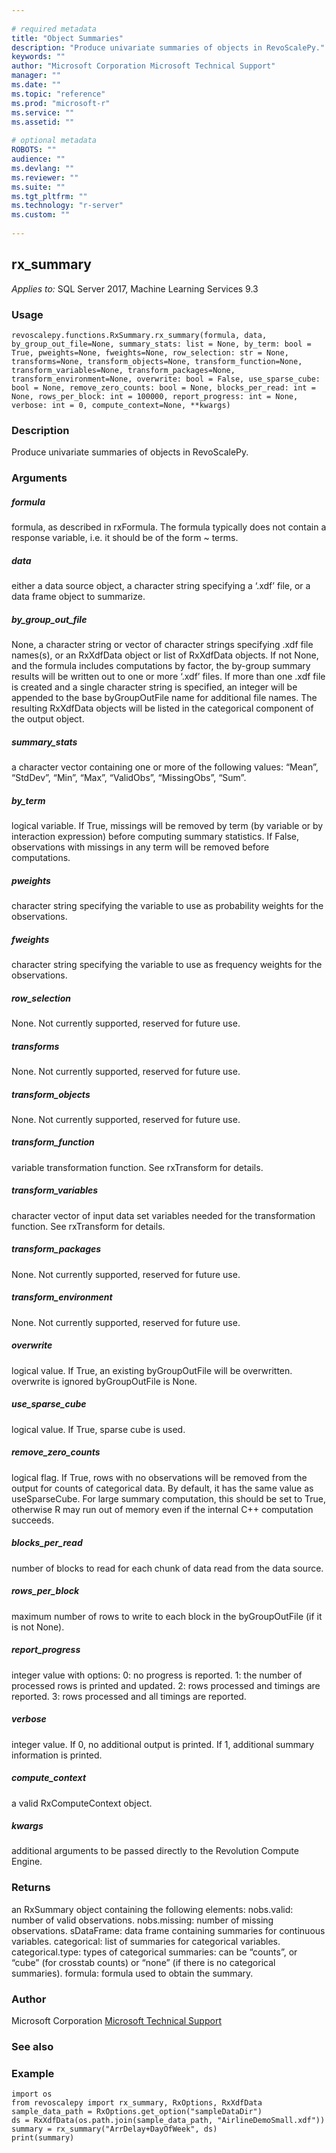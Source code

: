 ```yaml
--- 
 
# required metadata 
title: "Object Summaries" 
description: "Produce univariate summaries of objects in RevoScalePy." 
keywords: "" 
author: "Microsoft Corporation Microsoft Technical Support" 
manager: "" 
ms.date: "" 
ms.topic: "reference" 
ms.prod: "microsoft-r" 
ms.service: "" 
ms.assetid: "" 
 
# optional metadata 
ROBOTS: "" 
audience: "" 
ms.devlang: "" 
ms.reviewer: "" 
ms.suite: "" 
ms.tgt_pltfrm: "" 
ms.technology: "r-server" 
ms.custom: "" 
 
---
```


## rx_summary


*Applies to:* SQL Server 2017, Machine Learning Services 9.3


### Usage



```
revoscalepy.functions.RxSummary.rx_summary(formula, data, by_group_out_file=None, summary_stats: list = None, by_term: bool = True, pweights=None, fweights=None, row_selection: str = None, transforms=None, transform_objects=None, transform_function=None, transform_variables=None, transform_packages=None, transform_environment=None, overwrite: bool = False, use_sparse_cube: bool = None, remove_zero_counts: bool = None, blocks_per_read: int = None, rows_per_block: int = 100000, report_progress: int = None, verbose: int = 0, compute_context=None, **kwargs)
```




### Description

Produce univariate summaries of objects in RevoScalePy.


### Arguments


##### formula

formula, as described in rxFormula. The formula typically
does not contain a response variable, i.e. it should be of the form ~ terms.


##### data

either a data source object, a character string specifying a
‘.xdf’ file, or a data frame object to summarize.


##### by_group_out_file

None, a character string or vector of character
strings specifying .xdf file names(s), or an RxXdfData object or list of
RxXdfData objects. If not None, and the formula includes computations by
factor, the by-group summary results will be written out to one or more
‘.xdf’ files. If more than one .xdf file is created and a single character
string is specified, an integer will be appended to the base byGroupOutFile
name for additional file names. The resulting RxXdfData objects will be
listed in the categorical component of the output object.


##### summary_stats

a character vector containing one or more of the
following values: “Mean”, “StdDev”, “Min”, “Max”, “ValidObs”, “MissingObs”,
“Sum”.


##### by_term

logical variable. If True, missings will be removed by term
(by variable or by interaction expression) before computing summary
statistics. If False, observations with missings in any term will be
removed before computations.


##### pweights

character string specifying the variable to use as
probability weights for the observations.


##### fweights

character string specifying the variable to use as
frequency weights for the observations.


##### row_selection

None. Not currently supported, reserved for future use.


##### transforms

None. Not currently supported, reserved for future use.


##### transform_objects

None. Not currently supported, reserved for
future use.


##### transform_function

variable transformation function. See
rxTransform for details.


##### transform_variables

character vector of input data set variables
needed for the transformation function. See rxTransform for details.


##### transform_packages

None. Not currently supported, reserved for
future use.


##### transform_environment

None. Not currently supported, reserved for
future use.


##### overwrite

logical value. If True, an existing byGroupOutFile will
be overwritten. overwrite is ignored byGroupOutFile is None.


##### use_sparse_cube

logical value. If True, sparse cube is used.


##### remove_zero_counts

logical flag. If True, rows with no observations
will be removed from the output for counts of categorical data. By default,
it has the same value as useSparseCube. For large summary computation, this
should be set to True, otherwise R may run out of memory even if the
internal C++ computation succeeds.


##### blocks_per_read

number of blocks to read for each chunk of data
read from the data source.


##### rows_per_block

maximum number of rows to write to each block in the
byGroupOutFile (if it is not None).


##### report_progress

integer value with options:
0: no progress is reported.
1: the number of processed rows is printed and updated.
2: rows processed and timings are reported.
3: rows processed and all timings are reported.


##### verbose

integer value. If 0, no additional output is printed. If 1,
additional summary information is printed.


##### compute_context

a valid RxComputeContext object.


##### kwargs

additional arguments to be passed directly to the Revolution
Compute Engine.


### Returns

an RxSummary object containing the following elements:
nobs.valid: number of valid observations.
nobs.missing: number of missing observations.
sDataFrame: data frame containing summaries for continuous variables.
categorical: list of summaries for categorical variables.
categorical.type: types of categorical summaries: can be “counts”, or “cube” (for crosstab counts) or “none” (if there is no categorical summaries).
formula: formula used to obtain the summary.


### Author

Microsoft Corporation [Microsoft Technical Support](https://go.microsoft.com/fwlink/?LinkID=698556&clcid=0x409.md)


### See also


### Example



```
import os
from revoscalepy import rx_summary, RxOptions, RxXdfData
sample_data_path = RxOptions.get_option("sampleDataDir")
ds = RxXdfData(os.path.join(sample_data_path, "AirlineDemoSmall.xdf"))
summary = rx_summary("ArrDelay+DayOfWeek", ds)
print(summary)
```

